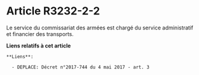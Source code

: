 # Article R3232-2-2

Le service du commissariat des armées est chargé du service administratif et financier des transports.

**Liens relatifs à cet article**

	**Liens**:

	  - DEPLACE: Décret n°2017-744 du 4 mai 2017 - art. 3
